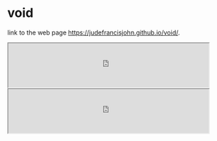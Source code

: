 # void
link to the web page  https://judefrancisjohn.github.io/void/.


<iframe src="https://public.tableau.com/views/schoolssecond/Sheet2?:showVizHome=no&:embed=true" width="90%" height="100"></iframe>

<iframe src="https://public.tableau.com/views/ct_schooldistricts/Sheet1?:showVizHome=no&:embed=true" width="90%" height="100"></iframe>
